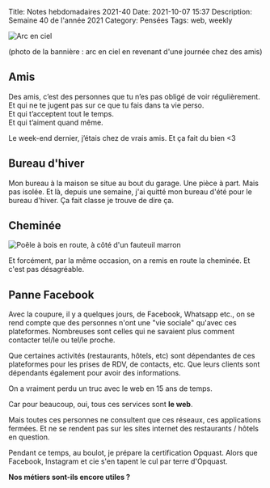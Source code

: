 Title: Notes hebdomadaires 2021-40
Date: 2021-10-07 15:37
Description: Semaine 40 de l'année 2021
Category: Pensées
Tags: web, weekly

![Arc en ciel]({static}/images/2021-40/arcenciel.jpeg#full "Arc en ciel")

(photo de la bannière : arc en ciel en revenant d'une journée chez des amis)

## Amis

Des amis, c’est des personnes que tu n’es pas obligé de voir régulièrement.  
Et qui ne te jugent pas sur ce que tu fais dans ta vie perso.  
Et qui t’acceptent tout le temps.  
Et qui t’aiment quand même.

Le week-end dernier, j’étais chez de vrais amis. Et ça fait du bien <3

## Bureau d'hiver

Mon bureau à la maison se situe au bout du garage. Une pièce à part. Mais pas isolée. Et là, depuis une semaine, j'ai quitté mon bureau d'été pour le bureau d'hiver. Ça fait classe je trouve de dire ça.

## Cheminée

![Poêle à bois en route, à côté d'un fauteuil marron]({static}/images/2021-40/IMG_0534.jpg#float-right "Poêle à bois en route, à côté d'un fauteuil marron")

Et forcément, par la même occasion, on a remis en route la cheminée. Et c'est pas désagréable.


## Panne Facebook

Avec la coupure, il y a quelques jours, de Facebook, Whatsapp etc., on se rend compte que des personnes n'ont une "vie sociale" qu'avec ces plateformes. Nombreuses sont celles qui ne savaient plus comment contacter tel/le ou tel/le proche.

Que certaines activités (restaurants, hôtels, etc) sont dépendantes de ces plateformes pour les prises de RDV, de contacts, etc. Que leurs clients sont dépendants également pour avoir des informations.

On a vraiment perdu un truc avec le web en 15 ans de temps.

Car pour beaucoup, oui, tous ces services sont **le web**.

Mais toutes ces personnes ne consultent que ces réseaux, ces applications fermées. Et ne se rendent pas sur les sites internet des restaurants / hôtels en question.

Pendant ce temps, au boulot, je prépare la certification Opquast. Alors que Facebook, Instagram et cie s'en tapent le cul par terre d'Opquast.

**Nos métiers sont-ils encore utiles ?**
